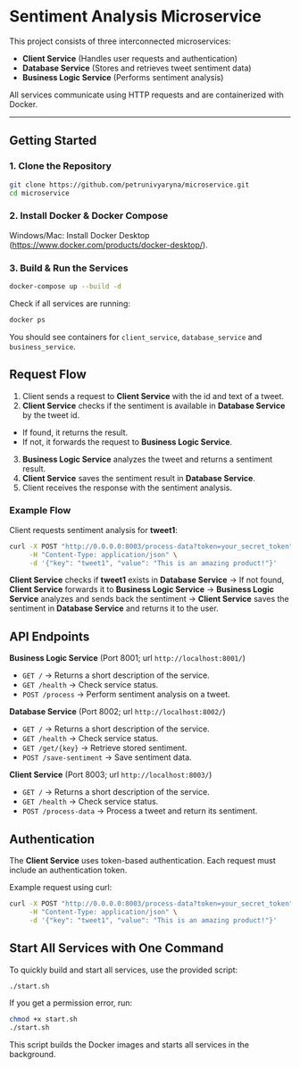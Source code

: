 # Sentiment Analysis Microservice

This project consists of three interconnected microservices:
- **Client Service** (Handles user requests and authentication)
- **Database Service** (Stores and retrieves tweet sentiment data)
- **Business Logic Service** (Performs sentiment analysis)

All services communicate using HTTP requests and are containerized with Docker.

---

## Getting Started

### 1. Clone the Repository
```bash
git clone https://github.com/petrunivyaryna/microservice.git
cd microservice
```

### 2. Install Docker & Docker Compose
Windows/Mac: Install Docker Desktop (https://www.docker.com/products/docker-desktop/).

### 3. Build & Run the Services
```bash
docker-compose up --build -d
```

Check if all services are running:
```bash
docker ps
```
You should see containers for `client_service`, `database_service` and `business_service`.

## Request Flow 
1. Client sends a request to **Client Service** with the id and text of a tweet.
2. **Client Service** checks if the sentiment is available in **Database Service** by the tweet id.
- If found, it returns the result.
- If not, it forwards the request to **Business Logic Service**.
3. **Business Logic Service** analyzes the tweet and returns a sentiment result.
4. **Client Service** saves the sentiment result in **Database Service**.
5. Client receives the response with the sentiment analysis.

### Example Flow
Client requests sentiment analysis for **tweet1**:
```bash
curl -X POST "http://0.0.0.0:8003/process-data?token=your_secret_token" \
     -H "Content-Type: application/json" \
     -d '{"key": "tweet1", "value": "This is an amazing product!"}'
```
**Client Service** checks if **tweet1** exists in **Database Service** →  If not found, **Client Service** forwards it to **Business Logic Service** → **Business Logic Service** analyzes and sends back the sentiment → **Client Service** saves the sentiment in **Database Service** and returns it to the user.

## API Endpoints
**Business Logic Service** (Port 8001; url `http://localhost:8001/`)
- `GET /` → Returns a short description of the service.
- `GET /health` → Check service status.
- `POST /process` → Perform sentiment analysis on a tweet.

**Database Service** (Port 8002; url `http://localhost:8002/`)
- `GET /` → Returns a short description of the service.
- `GET /health` → Check service status.
- `GET /get/{key}` → Retrieve stored sentiment.
- `POST /save-sentiment` → Save sentiment data.

**Client Service** (Port 8003; url `http://localhost:8003/`)
- `GET /` → Returns a short description of the service.
- `GET /health` → Check service status.
- `POST /process-data` → Process a tweet and return its sentiment.

## Authentication
The **Client Service** uses token-based authentication. Each request must include an authentication token.

Example request using curl:
```bash
curl -X POST "http://0.0.0.0:8003/process-data?token=your_secret_token" \
     -H "Content-Type: application/json" \
     -d '{"key": "tweet1", "value": "This is an amazing product!"}'
```

## Start All Services with One Command
To quickly build and start all services, use the provided script:

```bash
./start.sh
```
If you get a permission error, run:
```bash
chmod +x start.sh
./start.sh
```
This script builds the Docker images and starts all services in the background.

